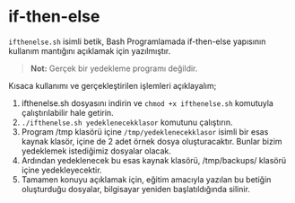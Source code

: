 # if-then-else

```ifthenelse.sh``` isimli betik, Bash Programlamada if-then-else yapısının kullanım mantığını açıklamak için yazılmıştır.

> **Not:** Gerçek bir yedekleme programı değildir.

Kısaca kullanımı ve gerçekleştirilen işlemleri açıklayalım;

1. ifthenelse.sh dosyasını indirin ve ```chmod +x ifthenelse.sh``` komutuyla çalıştırılabilir hale getirin.
2. ```./ifthenelse.sh yedeklenecekklasor``` komutunu çalıştırın.
3. Program /tmp klasörü içine ```/tmp/yedeklenecekklasor``` isimli bir esas kaynak klasör, içine de 2 adet örnek dosya oluşturacaktır. Bunlar bizim yedeklemek istediğimiz dosyalar olacak.
4. Ardından yedeklenecek bu esas kaynak klasörü, /tmp/backups/ klasörü içine yedekleyecektir.
5. Tamamen konuyu açıklamak için, eğitim amacıyla yazılan bu betiğin oluşturduğu dosyalar, bilgisayar yeniden başlatıldığında silinir.
